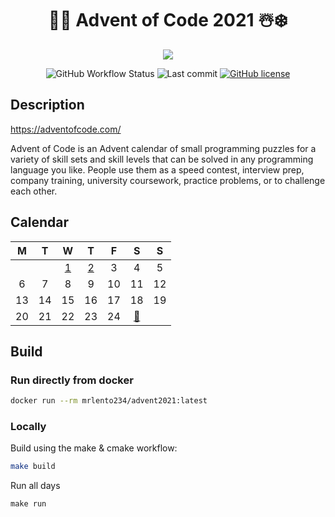 <div align="center">

# 🎅🎄 Advent of Code 2021 ☃️❄️
 

![](https://img.shields.io/badge/stars%20⭐-4-gold.svg)

![GitHub Workflow Status](https://img.shields.io/github/workflow/status/lento234/advent2021/CMake)
![Last commit](https://img.shields.io/github/last-commit/lento234/advent2021)
[![GitHub license](https://img.shields.io/github/license/lento234/advent2021?color=blue)](https://github.com/lento234/advent2021/blob/main/LICENSE)

</div>

## Description

https://adventofcode.com/

Advent of Code is an Advent calendar of small programming puzzles for a variety of skill sets and skill levels that can be solved in any programming language you like. People use them as a speed contest, interview prep, company training, university coursework, practice problems, or to challenge each other. 

## Calendar

|   M   |   T   |          W           |          T           |   F   |              S              |   S   |
| :---: | :---: | :------------------: | :------------------: | :---: | :-------------------------: | :---: |
|       |       | [1](day01/README.md) | [2](day02/README.md) |   3   |              4              |   5   |
|   6   |   7   |          8           |          9           |  10   |             11              |  12   |
|  13   |  14   |          15          |          16          |  17   |             18              |  19   |
|  20   |  21   |          22          |          23          |  24   | [🎁](https://bit.ly/3pnrWiY) |       |

## Build 

### Run directly from docker

```bash
docker run --rm mrlento234/advent2021:latest
```

### Locally

Build using the make & cmake workflow:

```bash
make build
```

Run all days
```
make run
```
